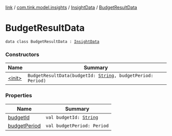 [link](../../../index.md) / [com.tink.model.insights](../../index.md) / [InsightData](../index.md) / [BudgetResultData](./index.md)

# BudgetResultData

`data class BudgetResultData : `[`InsightData`](../index.md)

### Constructors

| Name | Summary |
|---|---|
| [&lt;init&gt;](-init-.md) | `BudgetResultData(budgetId: `[`String`](https://kotlinlang.org/api/latest/jvm/stdlib/kotlin/-string/index.html)`, budgetPeriod: Period)` |

### Properties

| Name | Summary |
|---|---|
| [budgetId](budget-id.md) | `val budgetId: `[`String`](https://kotlinlang.org/api/latest/jvm/stdlib/kotlin/-string/index.html) |
| [budgetPeriod](budget-period.md) | `val budgetPeriod: Period` |
